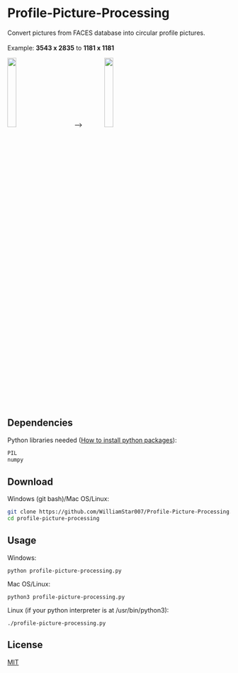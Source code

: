 # Profile-Picture-Processing
Convert pictures from FACES database into circular profile pictures.
<br></br>
Example: **3543 x 2835** to **1181 x 1181**
<p>
  <img width="20%" src="https://i.postimg.cc/W3Sf8mdS/target-image-1.jpg" />
  &emsp;&emsp;&emsp; --> &emsp;&emsp;&emsp;
  <img width="20%" src="https://i.postimg.cc/q7yPsCcZ/output-image-1.png" />
</p>

## Dependencies

Python libraries needed ([How to install python packages](https://packaging.python.org/en/latest/tutorials/installing-packages/)):

```python
PIL
numpy
```

## Download

Windows (git bash)/Mac OS/Linux:

```bash
git clone https://github.com/WilliamStar007/Profile-Picture-Processing.git
cd profile-picture-processing
```

## Usage

Windows:
```
python profile-picture-processing.py
```
Mac OS/Linux:
```
python3 profile-picture-processing.py
```
Linux (if your python interpreter is at /usr/bin/python3):
```
./profile-picture-processing.py
```

## License

[MIT](https://choosealicense.com/licenses/mit/)


